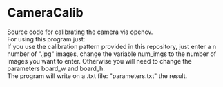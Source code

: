 # CameraCalib
Source code for calibrating the camera via opencv. <br />
For using this program just: <br />
If you use the calibration pattern provided in this repository, just enter a n number of ".jpg" images, change the variable num_imgs to the number of images you want to enter. Otherwise you will need to change the parameters board_w and board_h. <br />
The program will write on a .txt file: "parameters.txt" the result.
